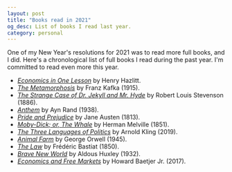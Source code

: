 ```yaml
---
layout: post
title: "Books read in 2021"
og_desc: List of books I read last year.
category: personal
---
```


One of my New Year's resolutions for 2021 was to read more full books, and I did. Here's a chronological list of full books I read during the past year. I'm committed to read even more this year.

- *[Economics in One Lesson](https://leeconomics.com/Literature/Henry%20Hazlitt%20Economics%20in%20One%20Lesson.pdf)* by Henry Hazlitt.
- *[The Metamorphosis](https://www.gutenberg.org/ebooks/5200)* by Franz Kafka (1915).
- *[The Strange Case of Dr. Jekyll and Mr. Hyde](https://www.gutenberg.org/ebooks/43)* by Robert Louis Stevenson (1886).
- *[Anthem](https://www.gutenberg.org/ebooks/1250)* by Ayn Rand (1938).
- *[Pride and Prejudice](https://www.gutenberg.org/ebooks/1342)* by Jane Austen (1813).
- *[Moby-Dick; or, The Whale](http://www.powermobydick.com/)* by Herman Melville (1851).
- *[The Three Languages of Politics](https://www.cato.org/books/three-languages-politics)* by Arnold Kling (2019).
- *[Animal Farm](https://www.globalgreyebooks.com/animal-farm-ebook.html)* by George Orwell (1945).
- *[The Law](https://mises.org/library/law)* by Frédéric Bastiat (1850).
- *[Brave New World](https://archive.org/details/1932BraveNewWorld)* by Aldous Huxley (1932).
- *[Economics and Free Markets](https://www.cato.org/books/economics-free-markets)* by Howard Baetjer Jr. (2017).
